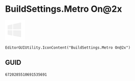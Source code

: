 # BuildSettings.Metro On@2x
![](/img/BuildSettings.Metro%20On@2x.png)

``` CSharp
EditorGUIUtility.IconContent("BuildSettings.Metro On@2x")
```
## GUID
```
6720285510691535691
```
